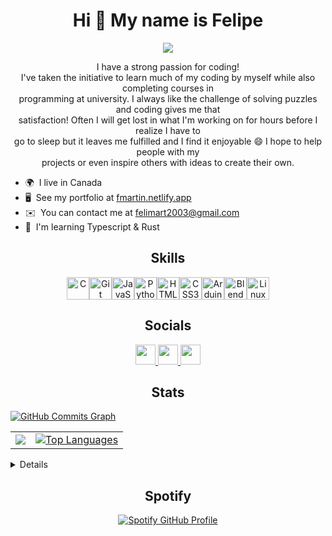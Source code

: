 <!-- 
The following was created with the help of:
  https://www.profileme.dev/ -- Profile generator
  https://profilinator.rishav.dev/ -- Another profile generator
  https://streak-stats.demolab.com/demo/ -- Streak stats
  https://github.com/antonkomarev/github-profile-views-counter -- View counter
  https://shields.io/badges -- Github badges
  https://github-profile-summary-cards.vercel.app/demo.html -- Extra stats 

Color theme: 
  Primary: #097D9C / rgb(9, 125, 156)
  Secondary: #10b981 / rgba(16,185,129,255)

 -->

<h1 align="center">Hi 👋 My name is Felipe</h1>

<!-- Profile views counter: https://github.com/antonkomarev/github-profile-views-counter -->
<p align="center">
<img src="https://komarev.com/ghpvc/?username=felimart2003&color=10b981&style=flat&abbreviated=true&label=Profile+Views">
</p>

<p align="center">
I have a strong passion for coding! <br> I've taken the initiative to learn much of my coding by myself while also completing courses in <br>programming at university. I always like the challenge of solving puzzles and coding gives me that <br>satisfaction! Often I will get lost in what I'm working on for hours before I realize I have to <br>go to sleep but it leaves me fulfilled and I find it enjoyable 😄 I hope to help people with my <br>projects or even inspire others with ideas to create their own.
<ul>
<li>🌍  I live in Canada </li>
<li>🖥️  See my portfolio at <a href="http://fmartin.netlify.app/#">fmartin.netlify.app</a> </li>
<li>✉️  You can contact me at <a href="mailto:felimart2003@gmail.com">felimart2003@gmail.com</a> </li>
<li>🧠  I'm learning Typescript & Rust </li>
</ul>
</p>

<!-- SKILLS -->
<h2 align="center">Skills</h2>
<p align="center">
  <a
    href="https://docs.microsoft.com/en-us/cpp/?view=msvc-170"
    target="_blank"
    rel="noreferrer"
    ><img
      src="https://raw.githubusercontent.com/danielcranney/readme-generator/main/public/icons/skills/c-colored.svg"
      width="36"
      height="36"
      alt="C" /></a
  ><a href="https://git-scm.com/" target="_blank" rel="noreferrer"
    ><img
      src="https://raw.githubusercontent.com/danielcranney/readme-generator/main/public/icons/skills/git-colored.svg"
      width="36"
      height="36"
      alt="Git" /></a
  ><a
    href="https://developer.mozilla.org/en-US/docs/Web/JavaScript"
    target="_blank"
    rel="noreferrer"
    ><img
      src="https://raw.githubusercontent.com/danielcranney/readme-generator/main/public/icons/skills/javascript-colored.svg"
      width="36"
      height="36"
      alt="JavaScript" /></a
  ><a href="https://www.python.org/" target="_blank" rel="noreferrer"
    ><img
      src="https://raw.githubusercontent.com/danielcranney/readme-generator/main/public/icons/skills/python-colored.svg"
      width="36"
      height="36"
      alt="Python" /></a
  ><a
    href="https://developer.mozilla.org/en-US/docs/Glossary/HTML5"
    target="_blank"
    rel="noreferrer"
    ><img
      src="https://raw.githubusercontent.com/danielcranney/readme-generator/main/public/icons/skills/html5-colored.svg"
      width="36"
      height="36"
      alt="HTML5" /></a
  ><a href="https://www.w3.org/TR/CSS/#css" target="_blank" rel="noreferrer"
    ><img
      src="https://raw.githubusercontent.com/danielcranney/readme-generator/main/public/icons/skills/css3-colored.svg"
      width="36"
      height="36"
      alt="CSS3" /></a
  ><a
    href="https://store.arduino.cc/?gclid=Cj0KCQjw2eilBhCCARIsAG0Pf8uueBifykWcsSS4LPESeGQfxGVKJYnzV7bz471XfknQJy_1VINVWM8aAkLtEALw_wcB"
    target="_blank"
    rel="noreferrer"
    ><img
      src="https://raw.githubusercontent.com/danielcranney/readme-generator/main/public/icons/skills/arduino-colored.svg"
      width="36"
      height="36"
      alt="Arduino" /></a
  ><a href="https://www.blender.org/" target="_blank" rel="noreferrer"
    ><img
      src="https://raw.githubusercontent.com/danielcranney/readme-generator/main/public/icons/skills/blender-colored.svg"
      width="36"
      height="36"
      alt="Blender" /></a
  ><a href="https://www.linux.org" target="_blank" rel="noreferrer"
    ><img
      src="https://raw.githubusercontent.com/danielcranney/readme-generator/main/public/icons/skills/linux-colored.svg"
      width="36"
      height="36"
      alt="Linux"
  /></a>
</p>

<!-- SOCIALS -->
<h2 align="center">Socials</h2>
<p align="center">
  <a
    href="https://www.github.com/felimart2003"
    target="_blank"
    rel="noreferrer"
  >
    <picture>
      <source
        media="(prefers-color-scheme: dark)"
        srcset="
          https://raw.githubusercontent.com/danielcranney/readme-generator/main/public/icons/socials/github-dark.svg
        "
      />
      <source
        media="(prefers-color-scheme: light)"
        srcset="
          https://raw.githubusercontent.com/danielcranney/readme-generator/main/public/icons/socials/github.svg
        "
      />
      <img
        src="https://raw.githubusercontent.com/danielcranney/readme-generator/main/public/icons/socials/github.svg"
        width="32"
        height="32"
      />
    </picture>
  </a>
  <a
    href="https://www.linkedin.com/in/fmartin-/"
    target="_blank"
    rel="noreferrer"
  >
    <picture>
      <source
        media="(prefers-color-scheme: dark)"
        srcset="
          https://raw.githubusercontent.com/danielcranney/readme-generator/main/public/icons/socials/linkedin-dark.svg
        "
      />
      <source
        media="(prefers-color-scheme: light)"
        srcset="
          https://raw.githubusercontent.com/danielcranney/readme-generator/main/public/icons/socials/linkedin.svg
        "
      />
      <img
        src="https://raw.githubusercontent.com/danielcranney/readme-generator/main/public/icons/socials/linkedin.svg"
        width="32"
        height="32"
      />
    </picture>
  </a>
  <a
    href="https://www.stackoverflow.com/users/13178796/felipe-martinez"
    target="_blank"
    rel="noreferrer"
  >
    <picture>
      <source
        media="(prefers-color-scheme: dark)"
        srcset="
          https://raw.githubusercontent.com/danielcranney/readme-generator/main/public/icons/socials/stackoverflow.svg
        "
      />
      <source
        media="(prefers-color-scheme: light)"
        srcset="
          https://raw.githubusercontent.com/danielcranney/readme-generator/main/public/icons/socials/stackoverflow.svg
        "
      />
      <img
        src="https://raw.githubusercontent.com/danielcranney/readme-generator/main/public/icons/socials/stackoverflow.svg"
        width="32"
        height="32"
      />
    </picture>
  </a>
</p>

<!-- STATS -->
<h2 align="center">Stats</h2>

<!-- Graph commits -- https://github.com/Ashutosh00710/github-readme-activity-graph : https://ashutosh00710.github.io/github-readme-activity-graph/ (Generator) -->
<a href="http://www.github.com/felimart2003">
  <!-- [![Ashutosh's github activity graph](https://github-readme-activity-graph.vercel.app/graph?username=felimart2003&bg_color=171717&color=097d9c&line=10b981&point=097d9c&area=true&hide_border=true)](https://github.com/ashutosh00710/github-readme-activity-graph) -->
  <img
    src="https://github-readme-activity-graph.vercel.app/graph?username=felimart2003&bg_color=0f172a&color=10b981&line=0891b2&point=10b981&area_color=0f172a&area=true&hide_border=true&custom_title=GitHub%20Commits%20Graph"
    alt="GitHub Commits Graph"
/>
</a> 


<table>
<tr>
<!-- Streak stats -- https://github.com/DenverCoder1/github-readme-streak-stats : https://streak-stats.demolab.com/demo/ (Generator) -->
<td><a href="http://www.github.com/felimart2003"><img
    src="https://github-readme-streak-stats.herokuapp.com/?user=felimart2003&stroke=10b981&background=0f172a&ring=0891b2&fire=0891b2&currStreakNum=10b981&currStreakLabel=0891b2&sideNums=10b981&sideLabels=10b981&dates=10b981&hide_border=true"
/></a></td>

<!-- Top Languages -->
<td><a href="https://github.com/felimart2003" align="center"><img
    src="https://github-readme-stats.vercel.app/api/top-langs/?username=felimart2003&langs_count=10&title_color=0891b2&text_color=10b981&icon_color=0891b2&bg_color=0f172a&hide_border=true&locale=en&custom_title=Top%20%Languages"
    alt="Top Languages"
/></a> </td>
</tr>
</table>


<details>

<!-- Contributions graph -- https://github-profile-summary-cards.vercel.app/demo.html (Generator)
Dark theme color candidates: codeSTACKr, great_gatsby, nightowl, radical, tokyonight, prussian, transparent  // Light theme: moltack, prussian
View examples: https://github.com/vn7n24fzkq/github-profile-summary-cards-example/tree/master/profile-summary-card-output-->
<a href="http://www.github.com/felimart2003">
  <img src="http://github-profile-summary-cards.vercel.app/api/cards/profile-details?username=felimart2003&theme=radical">
</a>

<!-- Stats card -- https://github-profile-summary-cards.vercel.app/demo.html -->
<a href="http://www.github.com/felimart2003">
<img src="http://github-profile-summary-cards.vercel.app/api/cards/stats?username=felimart2003&theme=radical">
</a>

<!-- Profile trophies: https://github.com/ryo-ma/github-profile-trophy -->
<a href="https://github.com/felimart2003">
  <img src="https://github-profile-trophy.vercel.app/?username=felimart2003" alt="GitHub Profile Trophy">
</a>


</details>

<!-- SPOTIFY -->
<h2 align="center">Spotify</h2>
<!-- Spotify widget -- https://spotify-github-profile.vercel.app/api/callback?code=AQDFJWQGAmu5EI_ri_FURFIGHbqucA7jEmd2rFgs_Cs8glubo9Ynnl4vEda3pgDd5WkAfp2_htD_mLnpmEi7AJAKQ45obGlxagaoLnqVI2dOCVmCIykgIq8VvKJMCZ3RU9JsPU6Q30ZGYq0zMJvu184vo13tY6jJGKL44tEj-RrjpUbwogMFaD0roRva7IwmwfGOdp8PMkxL-ZXPJiEYDXFC2Rd6ce3R6PdVu2qMV8vahiACP5hb3YG_8sjost5mkjt2tWELyNDS2vJ6AIhAMEru -->
<p align="center">
  <a href="https://spotify-github-profile.vercel.app/api/view?uid=soccerskillzer&redirect=true">
    <img src="https://spotify-github-profile.vercel.app/api/view?uid=soccerskillzer&cover_image=true&theme=default&show_offline=true&background_color=121212&interchange=false&bar_color_cover=false" alt="Spotify GitHub Profile">
  </a>
</p>